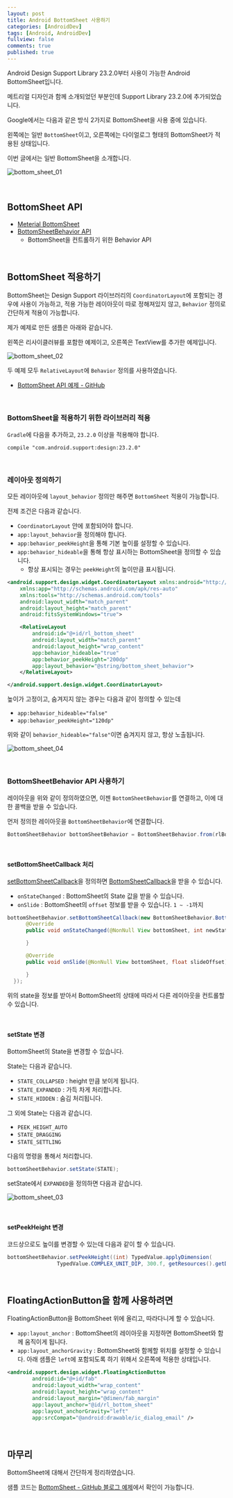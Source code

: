 ```yaml
---
layout: post
title: Android BottomSheet 사용하기
categories: [AndroidDev]
tags: [Android, AndroidDev]
fullview: false
comments: true
published: true
---
```


Android Design Support Library 23.2.0부터 사용이 가능한 Android BottomSheet입니다.

메트리얼 디자인과 함께 소개되었던 부분인데 Support Library 23.2.0에 추가되었습니다.

Google에서는 다음과 같은 방식 2가지로 BottomSheet을 사용 중에 있습니다.

왼쪽에는 일반 `BottomSheet`이고, 오른쪽에는 다이얼로그 형태의 BottomSheet가 적용된 상태입니다.

이번 글에서는 일반 BottomSheet을 소개합니다.

![bottom_sheet_01]


<br />

## BottomSheet API

- [Meterial BottomSheet](https://material.google.com/components/bottom-sheets.html)
- [BottomSheetBehavior API](https://developer.android.com/reference/android/support/design/widget/BottomSheetBehavior.html?utm_campaign=android_launch_supportlibrary23.2_022216&utm_source=anddev&utm_medium=blog)
  - BottomSheet을 컨트롤하기 위한 Behavior API


<br />

## BottomSheet 적용하기

BottomSheet는 Design Support 라이브러리의 `CoordinatorLayout`에 포함되는 경우에 사용이 가능하고, 적용 가능한 레이아웃이 따로 정해져있지 않고, `Behavior` 정의로 간단하게 적용이 가능합니다.

제가 예제로 만든 샘플은 아래와 같습니다.

왼쪽은 리사이클러뷰를 포함한 예제이고, 오른쪽은 TextView를 추가한 예제입니다.

![bottom_sheet_02]

두 예제 모두 `RelativeLayout`에 `Behavior` 정의를 사용하였습니다.

- [BottomSheet API 예제 - GitHub](https://github.com/taehwandev/Android-BlogExample/tree/BottomSheetExample)


<br />

### BottomSheet을 적용하기 위한 라이브러리 적용

`Gradle`에 다음을 추가하고, `23.2.0` 이상을 적용해야 합니다.

```
compile "com.android.support:design:23.2.0"
```


<br />

### 레이아웃 정의하기

모든 레이아웃에 `layout_behavior` 정의만 해주면 `BottomSheet` 적용이 가능합니다.

전제 조건은 다음과 같습니다.

- `CoordinatorLayout` 안에 포함되어야 합니다.
- `app:layout_behavior`을 정의해야 합니다.
- `app:behavior_peekHeight`을 통해 기본 높이를 설정할 수 있습니다.
- `app:behavior_hideable`을 통해 항상 표시하는 BottomSheet을 정의할 수 있습니다.
  - 항상 표시되는 경우는 `peekHeight`의 높이만큼 표시됩니다.

```xml
<android.support.design.widget.CoordinatorLayout xmlns:android="http://schemas.android.com/apk/res/android"
    xmlns:app="http://schemas.android.com/apk/res-auto"
    xmlns:tools="http://schemas.android.com/tools"
    android:layout_width="match_parent"
    android:layout_height="match_parent"
    android:fitsSystemWindows="true">

    <RelativeLayout
        android:id="@+id/rl_bottom_sheet"
        android:layout_width="match_parent"
        android:layout_height="wrap_content"
        app:behavior_hideable="true"
        app:behavior_peekHeight="200dp"
        app:layout_behavior="@string/bottom_sheet_behavior">
    </RelativeLayout>

</android.support.design.widget.CoordinatorLayout>
```

높이가 고정이고, 숨겨지지 않는 경우는 다음과 같이 정의할 수 있는데

- `app:behavior_hideable="false"`
- `app:behavior_peekHeight="120dp"`

위와 같이 `behavior_hideable="false"`이면 숨겨지지 않고, 항상 노출됩니다.

![bottom_sheet_04]


<br />

### BottomSheetBehavior API 사용하기

레이아웃을 위와 같이 정의하였으면, 이젠 `BottomSheetBehavior`를 연결하고, 이에 대한 콜백을 받을 수 있습니다.

먼저 정의한 레이아웃을 `BottomSheetBehavior`에 연결합니다.

```java
BottomSheetBehavior bottomSheetBehavior = BottomSheetBehavior.from(rlBottomSheet);
```

<br />

#### setBottomSheetCallback 처리

<a href="https://developer.android.com/reference/android/support/design/widget/BottomSheetBehavior.html#setBottomSheetCallback(android.support.design.widget.BottomSheetBehavior.BottomSheetCallback)">setBottomSheetCallback</a>을 정의하면 [BottomSheetCallback](https://developer.android.com/reference/android/support/design/widget/BottomSheetBehavior.BottomSheetCallback.html)을 받을 수 있습니다.

- `onStateChanged` : BottomSheet의 State 값을 받을 수 있습니다.
- `onSlide` : BottomSheet의 `offset` 정보를 받을 수 있습니다. `1 ~ -1`까지

```java
bottomSheetBehavior.setBottomSheetCallback(new BottomSheetBehavior.BottomSheetCallback() {
      @Override
      public void onStateChanged(@NonNull View bottomSheet, int newState) {

      }

      @Override
      public void onSlide(@NonNull View bottomSheet, float slideOffset) {

      }
  });
```

위의 state을 정보를 받아서 BottomSheet의 상태에 따라서 다른 레이아웃을 컨트롤할 수 있습니다.


<br />

#### setState 변경

BottomSheet의 State을 변경할 수 있습니다.

State는 다음과 같습니다.

- `STATE_COLLAPSED` : height 만큼 보이게 됩니다.
- `STATE_EXPANDED` : 가득 차게 처리합니다.
- `STATE_HIDDEN` : 숨김 처리됩니다.

그 외에 State는 다음과 같습니다.

- `PEEK_HEIGHT_AUTO`
- `STATE_DRAGGING`
- `STATE_SETTLING`

다음의 명령을 통해서 처리합니다.

```java
bottomSheetBehavior.setState(STATE);
```

setState에서 `EXPANDED`을 정의하면 다음과 같습니다.

![bottom_sheet_03]

<br />

#### setPeekHeight 변경

코드상으로도 높이를 변경할 수 있는데 다음과 같이 할 수 있습니다.

```java
bottomSheetBehavior.setPeekHeight((int) TypedValue.applyDimension(
                TypedValue.COMPLEX_UNIT_DIP, 300.f, getResources().getDisplayMetrics()));
```


<br />

## FloatingActionButton을 함께 사용하려면

FloatingActionButton을 BottomSheet 위에 올리고, 따라다니게 할 수 있습니다.

- `app:layout_anchor` : BottomSheet의 레이아웃을 지정하면 BottomSheet와 함께 움직이게 됩니다.
- `app:layout_anchorGravity` : BottomSheet와 함께할 위치를 설정할 수 있습니다. 아래 샘플은 `left`에 포함되도록 하기 위해서 오른쪽에 적용한 상태입니다.

```xml
<android.support.design.widget.FloatingActionButton
        android:id="@+id/fab"
        android:layout_width="wrap_content"
        android:layout_height="wrap_content"
        android:layout_margin="@dimen/fab_margin"
        app:layout_anchor="@id/rl_bottom_sheet"
        app:layout_anchorGravity="left"
        app:srcCompat="@android:drawable/ic_dialog_email" />
```


<br />

## 마무리

BottomSheet에 대해서 간단하게 정리하였습니다.

샘플 코드는 [BottomSheet - GitHub 블로그 예제](https://github.com/taehwandev/Android-BlogExample/tree/BottomSheetExample)에서 확인이 가능합니다.


[bottom_sheet_01]: /images/2016/2016-12-11-Android-BottomSheet-Intro/bottom_sheet_01.png
[bottom_sheet_02]: /images/2016/2016-12-11-Android-BottomSheet-Intro/bottom_sheet_02.png
[bottom_sheet_03]: /images/2016/2016-12-11-Android-BottomSheet-Intro/bottom_sheet_03.png
[bottom_sheet_04]: /images/2016/2016-12-11-Android-BottomSheet-Intro/bottom_sheet_04.png
